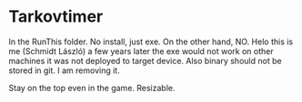 # Tarkovtimer
 In the RunThis folder.
No install, just exe.
On the other hand, NO. Helo this is me (Schmidt László) a few years later the exe would not work on other machines it was not deployed to target device. Also binary should not be stored in git. I am removing it.

Stay on the top even in the game. Resizable.
